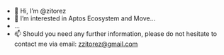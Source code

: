 - 👋 Hi, I’m @zitorez
- 👀 I’m interested in Aptos Ecosystem and Move...
- ...
- 📫 Should you need any further information, please do not hesitate to contact me via email: zzitorez@gmail.com
